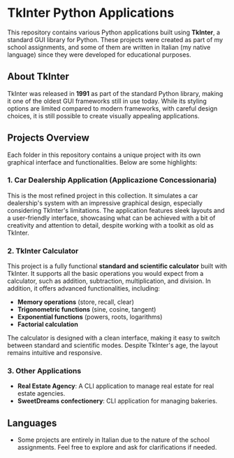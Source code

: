 # TkInter Python Applications

This repository contains various Python applications built using **TkInter**, a standard GUI library for Python. These projects were created as part of my school assignments, and some of them are written in Italian (my native language) since they were developed for educational purposes.

## About TkInter
TkInter was released in **1991** as part of the standard Python library, making it one of the oldest GUI frameworks still in use today. While its styling options are limited compared to modern frameworks, with careful design choices, it is still possible to create visually appealing applications.

## Projects Overview

Each folder in this repository contains a unique project with its own graphical interface and functionalities. Below are some highlights:

### 1. **Car Dealership Application** (Applicazione Concessionaria)
This is the most refined project in this collection. It simulates a car dealership's system with an impressive graphical design, especially considering TkInter's limitations. The application features sleek layouts and a user-friendly interface, showcasing what can be achieved with a bit of creativity and attention to detail, despite working with a toolkit as old as TkInter.

### 2. **TkInter Calculator**
This project is a fully functional **standard and scientific calculator** built with TkInter. It supports all the basic operations you would expect from a calculator, such as addition, subtraction, multiplication, and division. In addition, it offers advanced functionalities, including:
- **Memory operations** (store, recall, clear)
- **Trigonometric functions** (sine, cosine, tangent)
- **Exponential functions** (powers, roots, logarithms)
- **Factorial calculation**

The calculator is designed with a clean interface, making it easy to switch between standard and scientific modes. Despite TkInter's age, the layout remains intuitive and responsive.

### 3. Other Applications
- **Real Estate Agency**: A CLI application to manage real estate for real estate agencies.
- **SweetDreams confectionery**: CLI application for managing bakeries.
  
## Languages
- Some projects are entirely in Italian due to the nature of the school assignments. Feel free to explore and ask for clarifications if needed.
